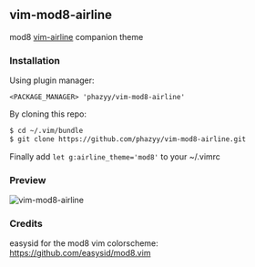 ## vim-mod8-airline
mod8 [vim-airline](https://github.com/vim-airline/vim-airline) companion theme

### Installation
Using plugin manager:
```vim
<PACKAGE_MANAGER> 'phazyy/vim-mod8-airline'
```

By cloning this repo:
```bash
$ cd ~/.vim/bundle
$ git clone https://github.com/phazyy/vim-mod8-airline.git
```

Finally add `let g:airline_theme='mod8'` to your ~/.vimrc

### Preview
![vim-mod8-airline](http://i.imgur.com/iD5VeP4.png)

### Credits
easysid for the mod8 vim colorscheme: https://github.com/easysid/mod8.vim

